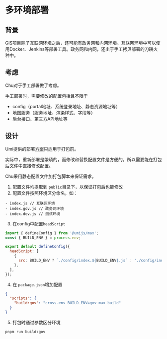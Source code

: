 # 多环境部署

## 背景

GIS项目除了互联网环境之后，还可能有政务网和内网环境。互联网环境中可以使用Docker、Jenkins等部署工具。政务网和内网，还出于手工拷贝部署的刀耕火种中。

## 考虑

Chu对于手工部署做了考虑。

手⼯部署时，需要修改的配置包括且不限于

- config（portal地址、系统登录地址、静态资源地址等）
- 地图服务（服务地址、渲染样式、字段等）
- 后台接⼝、第三方API地址等

## 设计

Umi提供的部署[⽅案](https://umijs.org/docs/guides/env-variables)只适⽤于打包前。

实际中，重新部署是繁琐的，⽽修改和替换配置⽂件是⽅便的。所以需要能在打包后⽂件中直接修改配置。

Chu采⽤静态配置⽂件加打包脚本来保证需求。

1. 配置⽂件均提取到 `public`目录下，以保证打包后也能修改
2. 配置⽂件按照环境区分命名，如：

```
- index.js // 互联网环境
- index.gov.js // 政务⽹环境
- index.dev.js // 测试环境
```

3. 在config中配置`headScript`

```js
import { defineConfig } from '@umijs/max';
const { BUILD_ENV } = process.env;

export default defineConfig({
  headScript: [
    {
      src: BUILD_ENV ? `./config/index.${BUILD_ENV}.js` : './config/index.js',
    },
  ],
});
```

4. 在 `package.json`增加配置

```json
{
  "scripts": {
    "build:gov": "cross-env BUILD_ENV=gov max build"
  }
}
```

5. 打包时通过参数区分环境

```
pnpm run build:gov
```
